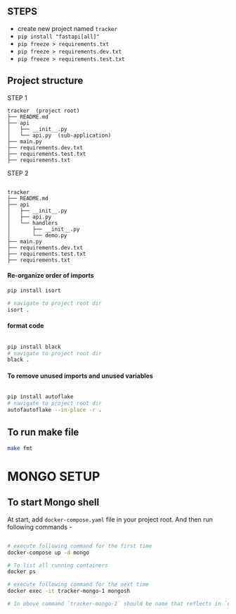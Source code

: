 ## STEPS
- create new project named `tracker`
- `pip install "fastapi[all]"`
- `pip freeze > requirements.txt`
- `pip freeze > requirements.dev.txt`
- `pip freeze > requirements.test.txt`


## Project structure

STEP 1
```
tracker  (project root)
├── README.md
├── api
│   ├── __init__.py
│   └── api.py  (sub-application)
├── main.py
├── requirements.dev.txt
├── requirements.test.txt
├── requirements.txt

```

STEP 2
```

tracker
├── README.md
├── api
│   ├── __init__.py
│   ├── api.py
│   └── handlers
│       ├── __init__.py
│       └── demo.py
├── main.py
├── requirements.dev.txt
├── requirements.test.txt
├── requirements.txt

```


#### Re-organize order of imports
```bash
pip install isort

# navigate to project root dir
isort .
```

#### format code
```bash

pip install black
# navigate to project root dir
black .
```

#### To remove unused imports and unused variables
```bash

pip install autoflake
# navigate to project root dir
autofautoflake --in-place -r .
```

## To run make file

```bash
make fmt
```




# MONGO SETUP

## To start Mongo shell

At start, add `docker-compose.yaml` file in your project root.
And then run following commands - 
```bash

# execute following command for the first time
docker-compose up -d mongo

# To list all running containers
docker ps

# execute following command for the next time
docker exec -it tracker-mongo-1 mongosh

# In above command `tracker-mongo-1` should be name that reflects in `docker ps`
```

